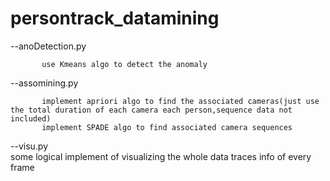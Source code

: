 # persontrack_datamining  

--anoDetection.py  
         
           use Kmeans algo to detect the anomaly  
           
--assomining.py  
 
           implement apriori algo to find the associated cameras(just use the total duration of each camera each person,sequence data not included)  
           implement SPADE algo to find associated camera sequences  
           
--visu.py  
           some logical implement of visualizing the whole data traces info of every frame
